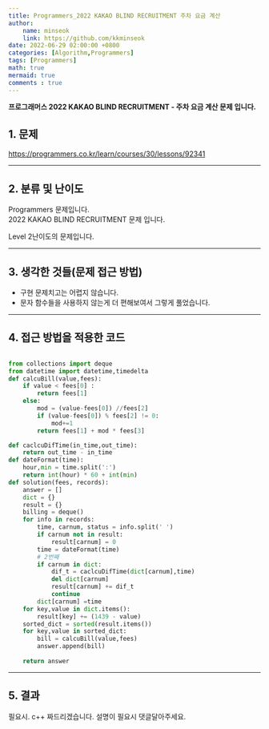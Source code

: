 ```yaml
---
title: Programmers_2022 KAKAO BLIND RECRUITMENT 주차 요금 계산
author: 
    name: minseok
    link: https://github.com/kkminseok
date: 2022-06-29 02:00:00 +0800
categories: [Algorithm,Programmers]
tags: [Programmers]
math: true
mermaid: true
comments : true
---
```



**프로그래머스 2022 KAKAO BLIND RECRUITMENT - 주차 요금 계산 문제 입니다.**

## 1. 문제
<https://programmers.co.kr/learn/courses/30/lessons/92341>

-----  

## 2. 분류 및 난이도

Programmers 문제입니다.  
2022 KAKAO BLIND RECRUITMENT 문제 입니다.

Level 2난이도의 문제입니다. 


-----  

## 3. 생각한 것들(문제 접근 방법)

- 구현 문제치고는 어렵지 않습니다. 
- 문자 함수들을 사용하지 않는게 더 편해보여서 그렇게 풀었습니다.


-----  

## 4. 접근 방법을 적용한 코드

```python

from collections import deque
from datetime import datetime,timedelta
def calcuBill(value,fees):
    if value < fees[0] :
        return fees[1]
    else:
        mod = (value-fees[0]) //fees[2]
        if (value-fees[0]) % fees[2] != 0:
            mod+=1
        return fees[1] + mod * fees[3]

def caclcuDifTime(in_time,out_time):
    return out_time - in_time
def dateFormat(time):
    hour,min = time.split(':')
    return int(hour) * 60 + int(min)
def solution(fees, records):
    answer = []
    dict = {}
    result = {}
    billing = deque()
    for info in records:
        time, carnum, status = info.split(' ')
        if carnum not in result:
            result[carnum] = 0
        time = dateFormat(time)
        # 2번째
        if carnum in dict:
            dif_t = caclcuDifTime(dict[carnum],time)
            del dict[carnum]
            result[carnum] += dif_t
            continue
        dict[carnum] =time
    for key,value in dict.items():
        result[key] += (1439 - value)
    sorted_dict = sorted(result.items())
    for key,value in sorted_dict:
        bill = calcuBill(value,fees)
        answer.append(bill)
	
    return answer
```


-----



## 5. 결과

필요시. c++ 짜드리겠습니다. 설명이 필요시 댓글달아주세요.

